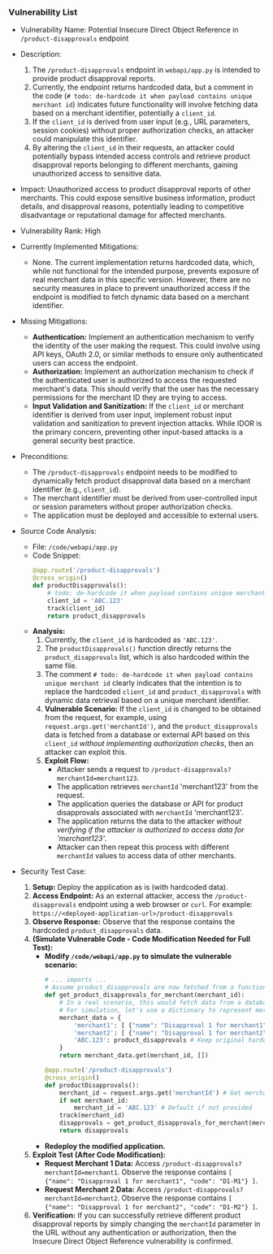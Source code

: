 ### Vulnerability List

- Vulnerability Name: Potential Insecure Direct Object Reference in `/product-disapprovals` endpoint
- Description:
    1. The `/product-disapprovals` endpoint in `webapi/app.py` is intended to provide product disapproval reports.
    2. Currently, the endpoint returns hardcoded data, but a comment in the code (`# todo: de-hardcode it when payload contains unique merchant id`) indicates future functionality will involve fetching data based on a merchant identifier, potentially a `client_id`.
    3. If the `client_id` is derived from user input (e.g., URL parameters, session cookies) without proper authorization checks, an attacker could manipulate this identifier.
    4. By altering the `client_id` in their requests, an attacker could potentially bypass intended access controls and retrieve product disapproval reports belonging to different merchants, gaining unauthorized access to sensitive data.
- Impact: Unauthorized access to product disapproval reports of other merchants. This could expose sensitive business information, product details, and disapproval reasons, potentially leading to competitive disadvantage or reputational damage for affected merchants.
- Vulnerability Rank: High
- Currently Implemented Mitigations:
    - None. The current implementation returns hardcoded data, which, while not functional for the intended purpose, prevents exposure of real merchant data in this specific version. However, there are no security measures in place to prevent unauthorized access if the endpoint is modified to fetch dynamic data based on a merchant identifier.
- Missing Mitigations:
    - **Authentication:** Implement an authentication mechanism to verify the identity of the user making the request. This could involve using API keys, OAuth 2.0, or similar methods to ensure only authenticated users can access the endpoint.
    - **Authorization:** Implement an authorization mechanism to check if the authenticated user is authorized to access the requested merchant's data. This should verify that the user has the necessary permissions for the merchant ID they are trying to access.
    - **Input Validation and Sanitization:** If the `client_id` or merchant identifier is derived from user input, implement robust input validation and sanitization to prevent injection attacks. While IDOR is the primary concern, preventing other input-based attacks is a general security best practice.
- Preconditions:
    - The `/product-disapprovals` endpoint needs to be modified to dynamically fetch product disapproval data based on a merchant identifier (e.g., `client_id`).
    - The merchant identifier must be derived from user-controlled input or session parameters without proper authorization checks.
    - The application must be deployed and accessible to external users.
- Source Code Analysis:
    - File: `/code/webapi/app.py`
    - Code Snippet:
      ```python
      @app.route('/product-disapprovals')
      @cross_origin()
      def productDisapprovals():
          # todo: de-hardcode it when payload contains unique merchant id
          client_id = 'ABC.123'
          track(client_id)
          return product_disapprovals
      ```
    - **Analysis:**
        1. Currently, the `client_id` is hardcoded as `'ABC.123'`.
        2. The `productDisapprovals()` function directly returns the `product_disapprovals` list, which is also hardcoded within the same file.
        3. The comment `# todo: de-hardcode it when payload contains unique merchant id` clearly indicates that the intention is to replace the hardcoded `client_id` and `product_disapprovals` with dynamic data retrieval based on a unique merchant identifier.
        4. **Vulnerable Scenario:** If the `client_id` is changed to be obtained from the request, for example, using `request.args.get('merchantId')`, and the `product_disapprovals` data is fetched from a database or external API based on this `client_id` *without implementing authorization checks*, then an attacker can exploit this.
        5. **Exploit Flow:**
            - Attacker sends a request to `/product-disapprovals?merchantId=merchant123`.
            - The application retrieves `merchantId` 'merchant123' from the request.
            - The application queries the database or API for product disapprovals associated with `merchantId` 'merchant123'.
            - The application returns the data to the attacker *without verifying if the attacker is authorized to access data for 'merchant123'*.
            - Attacker can then repeat this process with different `merchantId` values to access data of other merchants.

- Security Test Case:
    1. **Setup:** Deploy the application as is (with hardcoded data).
    2. **Access Endpoint:** As an external attacker, access the `/product-disapprovals` endpoint using a web browser or `curl`. For example: `https://<deployed-application-url>/product-disapprovals`
    3. **Observe Response:** Observe that the response contains the hardcoded `product_disapprovals` data.
    4. **(Simulate Vulnerable Code - Code Modification Needed for Full Test):**
        - **Modify `/code/webapi/app.py` to simulate the vulnerable scenario:**
          ```python
          # ... imports ...
          # Assume product_disapprovals are now fetched from a function based on merchant_id
          def get_product_disapprovals_for_merchant(merchant_id):
              # In a real scenario, this would fetch data from a database or API
              # For simulation, let's use a dictionary to represent merchant-specific data
              merchant_data = {
                  'merchant1': [ {"name": "Disapproval 1 for merchant1", "code": "D1-M1"} ],
                  'merchant2': [ {"name": "Disapproval 1 for merchant2", "code": "D1-M2"} ],
                  'ABC.123': product_disapprovals # Keep original hardcoded data for default
              }
              return merchant_data.get(merchant_id, [])

          @app.route('/product-disapprovals')
          @cross_origin()
          def productDisapprovals():
              merchant_id = request.args.get('merchantId') # Get merchantId from request
              if not merchant_id:
                  merchant_id = 'ABC.123' # Default if not provided
              track(merchant_id)
              disapprovals = get_product_disapprovals_for_merchant(merchant_id) # Fetch dynamic data
              return disapprovals
          ```
        - **Redeploy the modified application.**
    5. **Exploit Test (After Code Modification):**
        - **Request Merchant 1 Data:** Access `/product-disapprovals?merchantId=merchant1`. Observe the response contains `[ {"name": "Disapproval 1 for merchant1", "code": "D1-M1"} ]`.
        - **Request Merchant 2 Data:** Access `/product-disapprovals?merchantId=merchant2`. Observe the response contains `[ {"name": "Disapproval 1 for merchant2", "code": "D1-M2"} ]`.
    6. **Verification:** If you can successfully retrieve different product disapproval reports by simply changing the `merchantId` parameter in the URL without any authentication or authorization, then the Insecure Direct Object Reference vulnerability is confirmed.